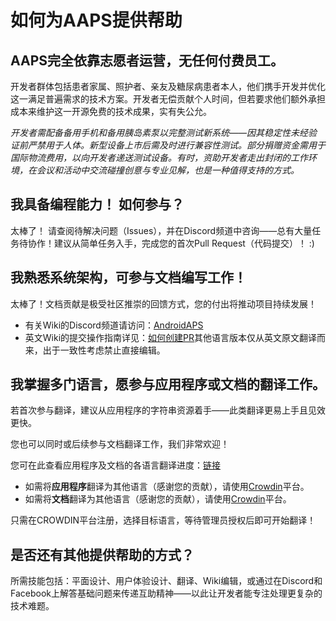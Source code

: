 # 如何为AAPS提供帮助

## AAPS完全依靠志愿者运营，无任何付费员工。​

开发者群体包括患者家属、照护者、亲友及糖尿病患者本人，他们携手开发并优化这一满足普遍需求的技术方案。​ 开发者无偿贡献个人时间，但若要求他们额外承担成本来维护这一开源免费的技术成果，实有失公允。​

*开发者需配备备用手机和备用胰岛素泵以完整测试新系统——因其稳定性未经验证前严禁用于人体。​ 新型设备上市后需及时进行兼容性测试。​ 部分捐赠资金需用于国际物流费用，以向开发者递送测试设备。​ 有时，资助开发者走出封闭的工作环境，在会议和活动中交流碰撞创意与专业见解，也是一种值得支持的方式。​*

## 我具备编程能力！​ 如何参与？​

太棒了！ 请查阅待解决问题（Issues），并在Discord频道中咨询——总有大量任务待协作！​ 建议从简单任务入手，完成您的首次Pull Request（代码提交）！​ :)

## 我熟悉系统架构，可参与文档编写工作！​

太棒了！文档贡献是极受社区推崇的回馈方式，您的付出将推动项目持续发展！​

* 有关Wiki的Discord频道请访问：[AndroidAPS](https://discord.gg/4fQUWHZ4Mw)​ 
* 英文Wiki的提交操作指南详见：[如何创建PR](../SupportingAaps/HowToEditTheDocs.md)​ 其他语言版本仅从英文原文翻译而来，出于一致性考虑禁止直接编辑。​

## 我掌握多门语言，愿参与应用程序或文档的翻译工作。​

若首次参与翻译，建议从应用程序的字符串资源着手——此类翻译更易上手且见效更快。​

您也可以同时或后续参与文档翻译工作，我们非常欢迎！​

您可在此查看应用程序及文档的各语言翻译进度：[链接](StateOfTranslations)​

* 如需将**应用程序**翻译为其他语言（感谢您的贡献），请使用[Crowdin](https://crowdin.com/project/androidaps)平台。​
* 如需将**文档**翻译为其他语言（感谢您的贡献），请使用[Crowdin](https://crowdin.com/project/androidapsdocs)平台。​ 

只需在CROWDIN平台注册，选择目标语言，等待管理员授权后即可开始翻译！​

## 是否还有其他提供帮助的方式？​

所需技能包括：平面设计、用户体验设计、翻译、Wiki编辑，或通过在Discord和Facebook上解答基础问题来传递互助精神——以此让开发者能专注处理更复杂的技术难题。​